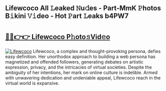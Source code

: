 ## Lifewcoco All 𝙻eaked 𝙽u𝚍es - Part-MmK 𝙿hotos B𝚒kini 𝚅𝚒deo - Hot 𝙿art 𝙻eaks b4PW7

# <h2><a href="http://ld1e4nx.urlbe.top/?page=Lifewcoco">🔗🔗👉👉 Lifewcoco P𝚑oto𝚜Vid𝚎o</a></h2>

[![Lifewcoco](https://i.imgur.com/eBuTRDB.gif)](http://ld1e4nx.urlbe.top/?page=Lifewcoco)
Lifewcoco, a complex and thought-provoking persona, defies easy definition. Her unorthodox approach to building a web persona has magnetized and offended followers, generating debates on artistic expression, privacy, and the intricacies of virtual societies. Despite the ambiguity of her intentions, her mark on online culture is indelible. Armed with unwavering dedication and undeniable appeal, Lifewcoco reach in the virtual world is expansive.
